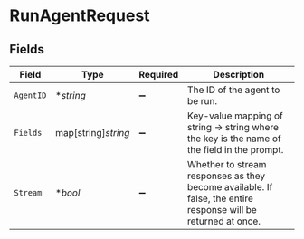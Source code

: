 # RunAgentRequest


## Fields

| Field                                                                                                         | Type                                                                                                          | Required                                                                                                      | Description                                                                                                   |
| ------------------------------------------------------------------------------------------------------------- | ------------------------------------------------------------------------------------------------------------- | ------------------------------------------------------------------------------------------------------------- | ------------------------------------------------------------------------------------------------------------- |
| `AgentID`                                                                                                     | **string*                                                                                                     | :heavy_minus_sign:                                                                                            | The ID of the agent to be run.                                                                                |
| `Fields`                                                                                                      | map[string]*string*                                                                                           | :heavy_minus_sign:                                                                                            | Key-value mapping of string -> string where the key is the name of the field in the prompt.                   |
| `Stream`                                                                                                      | **bool*                                                                                                       | :heavy_minus_sign:                                                                                            | Whether to stream responses as they become available. If false, the entire response will be returned at once. |